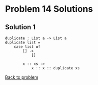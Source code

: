 # Problem 14 Solutions

## Solution 1
```
duplicate : List a -> List a
duplicate list =
    case list of
        [] -> 
            []
            
        x :: xs ->
            x :: x :: duplicate xs
```

[Back to problem](../p/p14.md)
